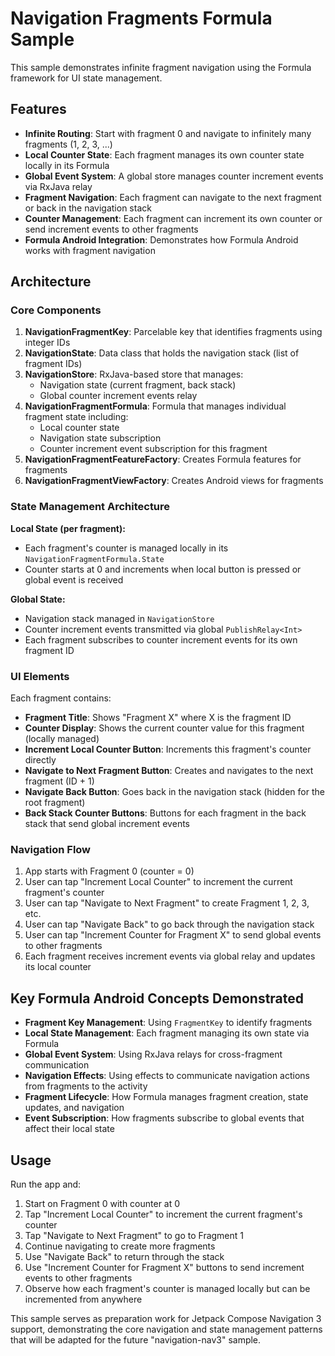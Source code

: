 # Navigation Fragments Formula Sample

This sample demonstrates infinite fragment navigation using the Formula framework for UI state management.

## Features

- **Infinite Routing**: Start with fragment 0 and navigate to infinitely many fragments (1, 2, 3, ...)
- **Local Counter State**: Each fragment manages its own counter state locally in its Formula
- **Global Event System**: A global store manages counter increment events via RxJava relay
- **Fragment Navigation**: Each fragment can navigate to the next fragment or back in the navigation stack
- **Counter Management**: Each fragment can increment its own counter or send increment events to other fragments
- **Formula Android Integration**: Demonstrates how Formula Android works with fragment navigation

## Architecture

### Core Components

1. **NavigationFragmentKey**: Parcelable key that identifies fragments using integer IDs
2. **NavigationState**: Data class that holds the navigation stack (list of fragment IDs)
3. **NavigationStore**: RxJava-based store that manages:
   - Navigation state (current fragment, back stack)
   - Global counter increment events relay
4. **NavigationFragmentFormula**: Formula that manages individual fragment state including:
   - Local counter state
   - Navigation state subscription
   - Counter increment event subscription for this fragment
5. **NavigationFragmentFeatureFactory**: Creates Formula features for fragments
6. **NavigationFragmentViewFactory**: Creates Android views for fragments

### State Management Architecture

**Local State (per fragment):**

- Each fragment's counter is managed locally in its `NavigationFragmentFormula.State`
- Counter starts at 0 and increments when local button is pressed or global event is received

**Global State:**

- Navigation stack managed in `NavigationStore`
- Counter increment events transmitted via global `PublishRelay<Int>`
- Each fragment subscribes to counter increment events for its own fragment ID

### UI Elements

Each fragment contains:
- **Fragment Title**: Shows "Fragment X" where X is the fragment ID
- **Counter Display**: Shows the current counter value for this fragment (locally managed)
- **Increment Local Counter Button**: Increments this fragment's counter directly
- **Navigate to Next Fragment Button**: Creates and navigates to the next fragment (ID + 1)
- **Navigate Back Button**: Goes back in the navigation stack (hidden for the root fragment)
- **Back Stack Counter Buttons**: Buttons for each fragment in the back stack that send global increment events

### Navigation Flow

1. App starts with Fragment 0 (counter = 0)
2. User can tap "Increment Local Counter" to increment the current fragment's counter
3. User can tap "Navigate to Next Fragment" to create Fragment 1, 2, 3, etc.
4. User can tap "Navigate Back" to go back through the navigation stack
5. User can tap "Increment Counter for Fragment X" to send global events to other fragments
6. Each fragment receives increment events via global relay and updates its local counter

## Key Formula Android Concepts Demonstrated

- **Fragment Key Management**: Using `FragmentKey` to identify fragments
- **Local State Management**: Each fragment managing its own state via Formula
- **Global Event System**: Using RxJava relays for cross-fragment communication
- **Navigation Effects**: Using effects to communicate navigation actions from fragments to the activity
- **Fragment Lifecycle**: How Formula manages fragment creation, state updates, and navigation
- **Event Subscription**: How fragments subscribe to global events that affect their local state

## Usage

Run the app and:
1. Start on Fragment 0 with counter at 0
2. Tap "Increment Local Counter" to increment the current fragment's counter
3. Tap "Navigate to Next Fragment" to go to Fragment 1
4. Continue navigating to create more fragments
5. Use "Navigate Back" to return through the stack
6. Use "Increment Counter for Fragment X" buttons to send increment events to other fragments
7. Observe how each fragment's counter is managed locally but can be incremented from anywhere

This sample serves as preparation work for Jetpack Compose Navigation 3 support, demonstrating the core navigation and state management
patterns that will be adapted for the future "navigation-nav3" sample.